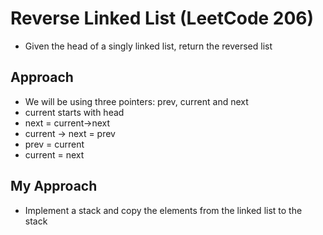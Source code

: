 # Reverse Linked List (LeetCode 206)
- Given the head of a singly linked list, return the reversed list

## Approach
- We will be using three pointers: prev, current and next
- current starts with head
- next = current->next
- current -> next = prev
- prev = current
- current = next

## My Approach
- Implement a stack and copy the elements from the linked list to the stack
